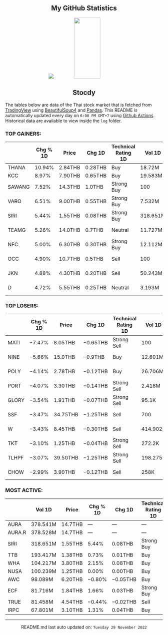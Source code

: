 <div align="center">

## My GitHub Statistics
<img src="https://github-readme-streak-stats.herokuapp.com/?user=nopnopwei&theme=black-ice&hide_border=true&stroke=0000&background=0D1117&ring=FFE573&fire=FF8623&currStreakLabel=FF8623" />
<img width="41%" height="195px" src="https://github-readme-stats.vercel.app/api/top-langs/?username=nopnopwei&layout=compact&hide_border=true&title_color=FEE473&text_color=FFFFFF&bg_color=0d1117" />
    
## Stocdy
<div align="left">

The tables below are data of the Thai stock market that is fetched from [TradingView](https://www.tradingview.com/markets/stocks-thailand/market-movers-all-stocks/) using [BeautifulSoup4](https://www.crummy.com/software/BeautifulSoup/bs4/doc/) and [Pandas](https://pandas.pydata.org). This README is automatically updated every day on `6:00 PM GMT+7` using [Github Actions](https://www.tradingview.com/markets/stocks-thailand/market-movers-all-stocks/). Historical data are available to view inside the `log` folder.
### TOP GAINERS:
|        | Chg % 1D   | Price   | Chg 1D   | Technical Rating 1D   | Vol 1D   | Volume * Price 1D   | Market cap   | P/E(TTM)   | EPS(TTM)   | Sector                 | Sector Chg % 1D   |
|--------|------------|---------|----------|-----------------------|----------|---------------------|--------------|------------|------------|------------------------|-------------------|
| THANA  | 10.94%     | 2.84THB | 0.28THB  | Buy                   | 18.72M   | 53.165M             | 713.045MTHB  | 9.19       | 0.28THB    | Finance                | +0.37%            |
| KCC    | 8.97%      | 7.90THB | 0.65THB  | Buy                   | 19.583M  | 154.706M            | 4.495BTHB    | —          | —          | Finance                | +0.37%            |
| SAWANG | 7.52%      | 14.3THB | 1.0THB   | Strong Buy            | 100      | 1.43K               | 319.2MTHB    | —          | −1.33THB   | Consumer Durables      | +0.27%            |
| VARO   | 6.51%      | 9.00THB | 0.55THB  | Strong Buy            | 7.532M   | 67.786M             | 844.173MTHB  | —          | −0.41THB   | Producer Manufacturing | +0.29%            |
| SIRI   | 5.44%      | 1.55THB | 0.08THB  | Strong Buy            | 318.651M | 493.908M            | 21.882BTHB   | 8.84       | 0.17THB    | Finance                | +0.37%            |
| TEAMG  | 5.26%      | 14.0THB | 0.7THB   | Neutral               | 11.727M  | 164.179M            | 9.044BTHB    | 86.87      | 0.15THB    | Commercial Services    | +0.82%            |
| NFC    | 5.00%      | 6.30THB | 0.30THB  | Strong Buy            | 12.112M  | 76.304M             | 6.527BTHB    | 15.44      | 0.39THB    | Distribution Services  | +0.37%            |
| OCC    | 4.90%      | 10.7THB | 0.5THB   | Sell                  | 100      | 1.07K               | 612MTHB      | 45.31      | 0.23THB    | Consumer Non-Durables  | +0.40%            |
| JKN    | 4.88%      | 4.30THB | 0.20THB  | Sell                  | 50.243M  | 216.045M            | 2.64BTHB     | 22.40      | 0.24THB    | Consumer Services      | −0.43%            |
| D      | 4.72%      | 5.55THB | 0.25THB  | Neutral               | 3.193M   | 17.722M             | 1.6BTHB      | 136.25     | 0.04THB    | Health Services        | +1.07%            |
### TOP LOSERS:
|       | Chg % 1D   | Price    | Chg 1D   | Technical Rating 1D   | Vol 1D   | Volume * Price 1D   | Market cap   | P/E(TTM)   | EPS(TTM)   | Sector                 | Sector Chg % 1D   |
|-------|------------|----------|----------|-----------------------|----------|---------------------|--------------|------------|------------|------------------------|-------------------|
| MATI  | −7.47%     | 8.05THB  | −0.65THB | Strong Sell           | 100      | 805                 | 1.613BTHB    | 21.18      | 0.41THB    | Consumer Services      | −0.43%            |
| NINE  | −5.66%     | 15.0THB  | −0.9THB  | Buy                   | 12.601M  | 189.011M            | 6.75BTHB     | —          | —          | Process Industries     | +0.12%            |
| POLY  | −4.14%     | 2.78THB  | −0.12THB | Buy                   | 26.706M  | 74.243M             | 689.562MTHB  | 21.55      | 0.14THB    | Producer Manufacturing | +0.29%            |
| PORT  | −4.07%     | 3.30THB  | −0.14THB | Strong Sell           | 2.418M   | 7.978M              | 928.8MTHB    | —          | —          | Retail Trade           | −0.67%            |
| GLORY | −3.54%     | 1.91THB  | −0.07THB | Strong Sell           | 95.1K    | 181.641K            | 2.267BTHB    | —          | −0.01THB   | Energy Minerals        | +1.29%            |
| SSF   | −3.47%     | 34.75THB | −1.25THB | Sell                  | 700      | 24.325K             | 4.32BTHB     | 52.79      | 0.68THB    | Consumer Non-Durables  | +0.40%            |
| W     | −3.43%     | 8.45THB  | −0.30THB | Sell                  | 414.902K | 3.506M              | 2.748BTHB    | 35.96      | 0.24THB    | Health Technology      | +0.75%            |
| TKT   | −3.10%     | 1.25THB  | −0.04THB | Strong Sell           | 272.2K   | 340.25K             | 872.943MTHB  | 79.14      | 0.02THB    | Producer Manufacturing | +0.29%            |
| TLHPF | −3.07%     | 39.50THB | −1.25THB | Strong Sell           | 198.275K | 7.832M              | 3.667BTHB    | 7.96       | 5.12THB    | Process Industries     | +0.12%            |
| CHOW  | −2.99%     | 3.90THB  | −0.12THB | Sell                  | 258K     | 1.006M              | 15.517BTHB   | 36.48      | 0.11THB    | Process Industries     | +0.12%            |
### MOST ACTIVE:
|        | Vol 1D   | Price   | Chg % 1D   | Chg 1D   | Technical Rating 1D   | Volume * Price 1D   | Market cap   | P/E(TTM)   | EPS(TTM)   | Sector            | Sector Chg % 1D   |
|--------|----------|---------|------------|----------|-----------------------|---------------------|--------------|------------|------------|-------------------|-------------------|
| AURA   | 378.541M | 14.7THB | —          | —        | —                     | 5.565B              | —            | —          | —          | —                 | -                 |
| AURA.R | 378.528M | 14.7THB | —          | —        | —                     | 5.564B              | —            | —          | —          | —                 | -                 |
| SIRI   | 318.651M | 1.55THB | 5.44%      | 0.08THB  | Strong Buy            | 493.908M            | 21.882BTHB   | 8.84       | 0.17THB    | Finance           | +0.37%            |
| TTB    | 193.417M | 1.38THB | 0.73%      | 0.01THB  | Buy                   | 266.915M            | 132.373BTHB  | 10.13      | 0.14THB    | Finance           | +0.37%            |
| WHA    | 104.217M | 3.80THB | 2.15%      | 0.08THB  | Buy                   | 396.024M            | 55.602BTHB   | 17.17      | 0.22THB    | Transportation    | +0.85%            |
| NUSA   | 100.239M | 1.25THB | 0.00%      | 0.00THB  | Buy                   | 125.298M            | 14.552BTHB   | —          | −0.06THB   | Finance           | +0.37%            |
| AWC    | 98.089M  | 6.20THB | −0.80%     | −0.05THB | Buy                   | 608.149M            | 200.005BTHB  | 58.58      | 0.11THB    | Finance           | +0.37%            |
| ECF    | 81.716M  | 1.84THB | 1.66%      | 0.03THB  | Strong Buy            | 150.357M            | 1.737BTHB    | 36.86      | 0.05THB    | Consumer Durables | +0.27%            |
| TRUE   | 81.458M  | 4.54THB | −0.44%     | −0.02THB | Sell                  | 369.82M             | 152.05BTHB   | —          | −0.15THB   | Communications    | +0.61%            |
| IRPC   | 67.801M  | 3.10THB | 1.31%      | 0.04THB  | Buy                   | 210.184M            | 62.456BTHB   | 12.54      | 0.24THB    | Energy Minerals   | +1.29%            |
<hr>
<div align="center">

README.md last auto updated on: `Tuesday 29 November 2022`
<br>
</div>
    